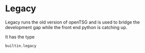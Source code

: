 # Legacy

Legacy runs the old version of openTSG and is used to bridge the
development gap while the front end python is catching up.

It has the type

`builtin.legacy`